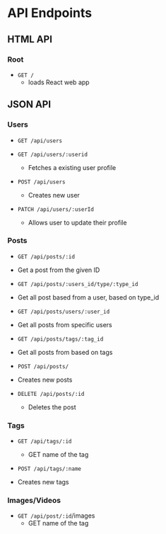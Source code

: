 # API Endpoints

## HTML API

### Root
* `GET /`
  * loads React web app

## JSON API

### Users
* `GET /api/users`

* `GET /api/users/:userid`
  * Fetches a existing user profile

* `POST /api/users`
  * Creates new user

* `PATCH /api/users/:userId`
  * Allows user to update their profile

### Posts

* `GET /api/posts/:id`
 * Get a post from the given ID

* `GET /api/posts/:users_id/type/:type_id`
 * Get all post based from a user, based on type_id
 
* `GET /api/posts/users/:user_id`
 * Get all posts from specific users
 
* `GET /api/posts/tags/:tag_id`
 * Get all posts from based on tags
 
* `POST /api/posts/`
 * Creates new posts
 
* `DELETE /api/posts/:id`
  * Deletes the post

### Tags
* `GET /api/tags/:id`
  * GET name of the tag
  
* `POST /api/tags/:name`
 * Creates new tags 
 

 ### Images/Videos
* `GET /api/post/:id`/images
  * GET name of the tag

 
 
 
 
 